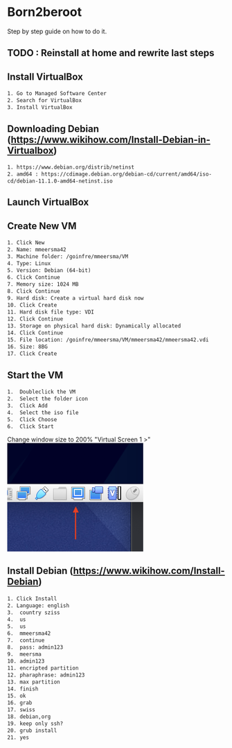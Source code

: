 # Born2beroot
Step by step guide on how to do it.

## TODO : Reinstall at home and rewrite last steps

## Install VirtualBox
	1. Go to Managed Software Center
	2. Search for VirtualBox
	3. Install VirtualBox
## Downloading Debian (https://www.wikihow.com/Install-Debian-in-Virtualbox)
	1. https://www.debian.org/distrib/netinst
	2. amd64 : https://cdimage.debian.org/debian-cd/current/amd64/iso-cd/debian-11.1.0-amd64-netinst.iso 
## Launch VirtualBox
## Create New VM
	1. Click New
	2. Name: mmeersma42
	3. Machine folder: /goinfre/mmeersma/VM
	4. Type: Linux
	5. Version: Debian (64-bit)
	6. Click Continue
	7. Memory size: 1024 MB
	8. Click Continue
	9. Hard disk: Create a virtual hard disk now
	10. Click Create
	11. Hard disk file type: VDI
	12. Click Continue
	13. Storage on physical hard disk: Dynamically allocated
	14. Click Continue
	15. File location: /goinfre/mmeersma/VM/mmeersma42/mmeersma42.vdi
	16. Size: 8BG
	17. Click Create
## Start the VM
    1.  Doubleclick the VM 
    2.  Select the folder icon
    3.  Click Add
    4.  Select the iso file
    5.  Click Choose
    6.  Click Start

Change window size to 200% "Virtual Screen 1 >"  
![Alt text](Screen%20Shot%202021-11-11%20at%203.00.46%20PM.png)

##  Install Debian (https://www.wikihow.com/Install-Debian)
	1. Click Install
	2. Language: english
	3.  country sziss
	4.  us
	5.  us
	6.  mmeersma42
	7.  continue
	8.  pass: admin123
	9.  meersma
	10. admin123
	11. encripted partition
	12. pharaphrase: admin123
	13. max partition
	14. finish
	15. ok
	16. grab
	17. swiss
	18. debian,org
	19. keep only ssh?
	20. grub install
	21. yes



